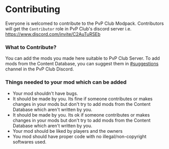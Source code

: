 # Contributing
Everyone is welcomed to contribute to the PvP Club Modpack. Contributors will get the `Contributor` role in PvP Club's discord server i.e. https://www.discord.com/invite/C2AuTuRSEb

### What to Contribute?
You can add the mods you made here suitable to PvP Club Server. To add mods from the Content Database, you can suggest them in [#suggestions](https://discord.com/channels/795952749321388032/795955718360006656) channel in the PvP Club Discord.


### __Things needed to your mod which can be added__
- Your mod shouldn't have bugs.
- It should be made by you. Its fine if someone contributes or makes changes in your mods but don't try to add mods from the Content Database which aren't written by you.
- It should be made by you. Its ok if someone contributes or makes changes in your mods but don't try to add mods from the Content Database which aren't written by you.
- Your mod should be liked by players and the owners
- You mod should have proper code with no illegal/non-copyright softwares used.
